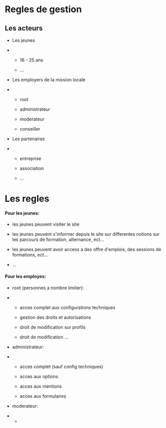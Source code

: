 # Regles de gestion



## Les acteurs

- Les jeunes

- - 16 - 25 ans
  
  - ...

- Les employers de la mission locale

- - root
  
  - administrateur
  
  - moderateur
  
  - conseiller

- Les partenaires

- - entreprise
  
  - association
  
  - ...



# Les regles

#### Pour les jeunes:

- les jeunes peuvent visiter le site 

- les jeunes peuvent s'informer depuis le site sur differentes notions sur les parcours de formation, alternance, ect...

- les jeunes peuvent avoir access a des offre d'emplois, des sessions de formations, ect...

- ...

#### Pour les employes:

- root (personnes a nombre limiter):

- - acces complet aux configurations techniques
  
  - gestion des droits et autorisations
  
  - droit de modification sur profils
  
  - droit de modification ...

- administrateur:

- - acces complet (sauf config techniques)
  
  - acces aux options
  
  - acces aux mentions
  
  - acces aux formulaires

- moderateur:

- - 

 
